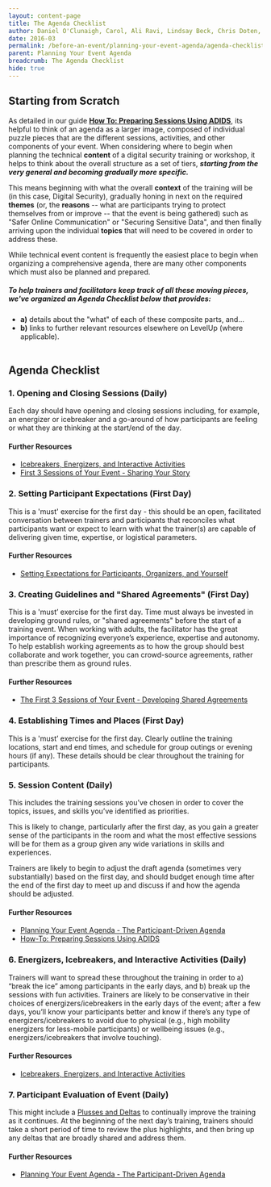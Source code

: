 ```yaml
---
layout: content-page
title: The Agenda Checklist
author: Daniel O'Clunaigh, Carol, Ali Ravi, Lindsay Beck, Chris Doten, Nick Sera-Leyva
date: 2016-03
permalink: /before-an-event/planning-your-event-agenda/agenda-checklist/
parent: Planning Your Event Agenda
breadcrumb: The Agenda Checklist
hide: true
---
```

## Starting from Scratch

As detailed in our guide [**How To: Preparing Sessions Using ADIDS**](/levelup/before-an-event/preparing-sessions-using-adids/), its helpful to think of an agenda as a larger image, composed of individual puzzle pieces that are the different sessions, activities, and other components of your event. When considering where to begin when planning the technical **content** of a digital security training or workshop, it helps to think about the overall structure as a set of tiers, ***starting from the very general and  becoming gradually more specific.***

This means beginning with what the overall **context** of the training will be (in this case, Digital Security), gradually honing in next on the required **themes** (or, the **reasons** -- what are participants trying to protect themselves from or improve -- that the event is being gathered) such as "Safer Online Communication" or "Securing Sensitive Data", and then finally arriving upon the individual **topics** that will need to be covered in order to address these.

While technical event content is frequently the easiest place to begin when organizing a comprehensive agenda, there are many other components which must also be planned and prepared.

##### To help trainers and facilitators keep track of all these moving pieces, we've organized an Agenda Checklist below that provides:

- **a)** details about the "what" of each of these composite parts, and...
- **b)** links to further relevant resources elsewhere on LevelUp (where applicable).
<br><br>


## Agenda Checklist

### 1. Opening and Closing Sessions (Daily) ###
Each day should have opening and closing sessions including, for example, an energizer or icebreaker and a go-around of how participants are feeling or what they are thinking at the start/end of the day.

#### Further Resources

- [Icebreakers, Energizers, and Interactive Activities](/level-up/you-the-trainer/ice-breakers-and-energizers/)
- [First 3 Sessions of Your Event - Sharing Your Story](/level-up/you-the-trainer/first-3-sessions-of-your-event/sharing-your-story/)

### 2. Setting Participant Expectations (First Day)
This is a 'must' exercise for the first day - this should be an open, facilitated conversation between trainers and participants that reconciles what participants want or expect to learn with what the trainer(s) are capable of delivering given time, expertise, or logistical parameters.

#### Further Resources
- [Setting Expectations for Participants, Organizers, and Yourself](/level-up/you-the-trainer/setting-expectations-for-participants-organizers-and-yourself/)

### 3. Creating Guidelines and "Shared Agreements" (First Day)
This is a 'must’ exercise for the first day. Time must always be invested in developing  ground rules, or "shared agreements" before the start of a training event. When working with adults, the facilitator has the great importance of recognizing everyone’s experience, expertise and autonomy. To help establish working agreements as to how the group should best collaborate and work together, you can crowd-source agreements, rather than prescribe them as ground rules.

#### Further Resources

- [The First 3 Sessions of Your Event - Developing Shared Agreements](/level-up/you-the-trainer/first-3-sessions-of-your-event/developing-shared-agreements/)

### 4. Establishing Times and Places (First Day)
This is a 'must’ exercise for the first day. Clearly outline the training locations, start and end times, and schedule for group outings or evening hours (if any). These details should be clear throughout the training for participants.

### 5. Session Content (Daily) ###
This includes the training sessions you’ve chosen in order to cover the topics, issues, and skills you’ve identified as priorities.

This is likely to change, particularly after the first day, as you gain a greater sense of the participants in the room and what the most effective sessions will be for them as a group given any wide variations in skills and experiences.

Trainers are likely to begin to adjust the draft agenda (sometimes very substantially) based on the first day, and should budget enough time after the end of the first day to meet up and discuss if and how the agenda should be adjusted.

#### Further Resources
- [Planning Your Event Agenda - The Participant-Driven Agenda](/levelup/before-an-event/planning-your-event-agenda/the-participant-driven-agenda/)
- [How-To: Preparing Sessions Using ADIDS](/level-up/before-an-event/preparing-sessions-using-adids/)

### 6. Energizers, Icebreakers, and Interactive Activities (Daily)
Trainers will want to spread these throughout the training in order to a) “break the ice” among participants in the early days, and b) break up the sessions with fun activities. Trainers are likely to be conservative in their choices of energizers/icebreakers in the early days of the event; after a few days, you’ll know your participants better and know if there’s any type of energizers/icebreakers to avoid due to physical (e.g., high mobility energizers for less-mobile participants) or wellbeing issues (e.g., energizers/icebreakers that involve touching).

#### Further Resources
- [Icebreakers, Energizers, and Interactive Activities](/level-up/you-the-trainer/ice-breakers-and-energizers/)

### 7. Participant Evaluation of Event (Daily) ###
This might include a [Plusses and Deltas](/level-up/you-the-trainer/first-3-sessions-of-your-event/developing-a-shared-brain/) to continually improve the training as it continues. At the beginning of the next day’s training, trainers should take a short period of time to review the plus highlights, and then bring up any deltas that are broadly shared and address them.

#### Further Resources
- [Planning Your Event Agenda - The Participant-Driven Agenda](/levelup/before-an-event/planning-your-event-agenda/the-participant-driven-agenda/)
<br><br>
